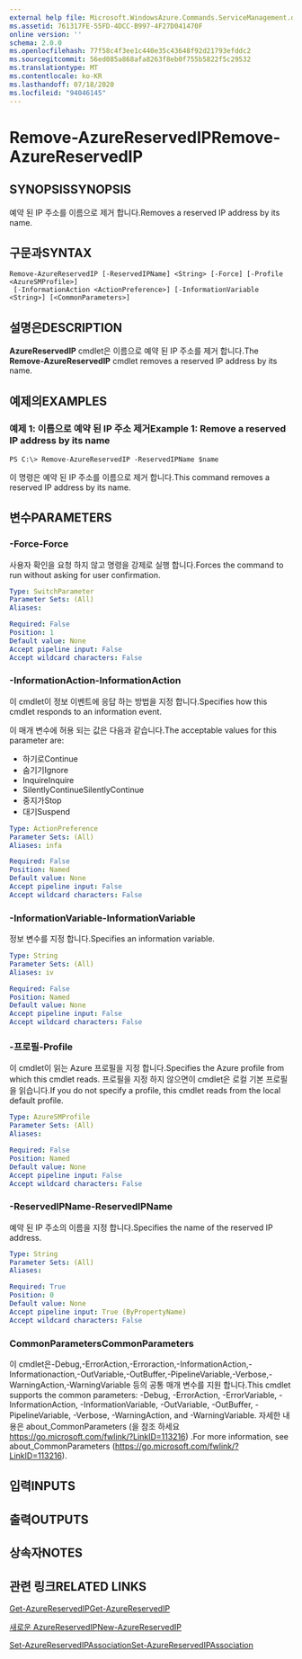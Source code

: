 ```yaml
---
external help file: Microsoft.WindowsAzure.Commands.ServiceManagement.dll-Help.xml
ms.assetid: 761317FE-55FD-4DCC-B997-4F27D041470F
online version: ''
schema: 2.0.0
ms.openlocfilehash: 77f58c4f3ee1c440e35c43648f92d21793efddc2
ms.sourcegitcommit: 56ed085a868afa8263f8eb0f755b5822f5c29532
ms.translationtype: MT
ms.contentlocale: ko-KR
ms.lasthandoff: 07/18/2020
ms.locfileid: "94046145"
---
```

# <span data-ttu-id="0f56d-101">Remove-AzureReservedIP</span><span class="sxs-lookup"><span data-stu-id="0f56d-101">Remove-AzureReservedIP</span></span>

## <span data-ttu-id="0f56d-102">SYNOPSIS</span><span class="sxs-lookup"><span data-stu-id="0f56d-102">SYNOPSIS</span></span>
<span data-ttu-id="0f56d-103">예약 된 IP 주소를 이름으로 제거 합니다.</span><span class="sxs-lookup"><span data-stu-id="0f56d-103">Removes a reserved IP address by its name.</span></span>

## <span data-ttu-id="0f56d-104">구문과</span><span class="sxs-lookup"><span data-stu-id="0f56d-104">SYNTAX</span></span>

```
Remove-AzureReservedIP [-ReservedIPName] <String> [-Force] [-Profile <AzureSMProfile>]
 [-InformationAction <ActionPreference>] [-InformationVariable <String>] [<CommonParameters>]
```

## <span data-ttu-id="0f56d-105">설명은</span><span class="sxs-lookup"><span data-stu-id="0f56d-105">DESCRIPTION</span></span>
<span data-ttu-id="0f56d-106">**AzureReservedIP** cmdlet은 이름으로 예약 된 IP 주소를 제거 합니다.</span><span class="sxs-lookup"><span data-stu-id="0f56d-106">The **Remove-AzureReservedIP** cmdlet removes a reserved IP address by its name.</span></span>

## <span data-ttu-id="0f56d-107">예제의</span><span class="sxs-lookup"><span data-stu-id="0f56d-107">EXAMPLES</span></span>

### <span data-ttu-id="0f56d-108">예제 1: 이름으로 예약 된 IP 주소 제거</span><span class="sxs-lookup"><span data-stu-id="0f56d-108">Example 1: Remove a reserved IP address by its name</span></span>
```
PS C:\> Remove-AzureReservedIP -ReservedIPName $name
```

<span data-ttu-id="0f56d-109">이 명령은 예약 된 IP 주소를 이름으로 제거 합니다.</span><span class="sxs-lookup"><span data-stu-id="0f56d-109">This command removes a reserved IP address by its name.</span></span>

## <span data-ttu-id="0f56d-110">변수</span><span class="sxs-lookup"><span data-stu-id="0f56d-110">PARAMETERS</span></span>

### <span data-ttu-id="0f56d-111">-Force</span><span class="sxs-lookup"><span data-stu-id="0f56d-111">-Force</span></span>
<span data-ttu-id="0f56d-112">사용자 확인을 요청 하지 않고 명령을 강제로 실행 합니다.</span><span class="sxs-lookup"><span data-stu-id="0f56d-112">Forces the command to run without asking for user confirmation.</span></span>

```yaml
Type: SwitchParameter
Parameter Sets: (All)
Aliases: 

Required: False
Position: 1
Default value: None
Accept pipeline input: False
Accept wildcard characters: False
```

### <span data-ttu-id="0f56d-113">-InformationAction</span><span class="sxs-lookup"><span data-stu-id="0f56d-113">-InformationAction</span></span>
<span data-ttu-id="0f56d-114">이 cmdlet이 정보 이벤트에 응답 하는 방법을 지정 합니다.</span><span class="sxs-lookup"><span data-stu-id="0f56d-114">Specifies how this cmdlet responds to an information event.</span></span>

<span data-ttu-id="0f56d-115">이 매개 변수에 허용 되는 값은 다음과 같습니다.</span><span class="sxs-lookup"><span data-stu-id="0f56d-115">The acceptable values for this parameter are:</span></span>

- <span data-ttu-id="0f56d-116">하기로</span><span class="sxs-lookup"><span data-stu-id="0f56d-116">Continue</span></span>
- <span data-ttu-id="0f56d-117">숨기기</span><span class="sxs-lookup"><span data-stu-id="0f56d-117">Ignore</span></span>
- <span data-ttu-id="0f56d-118">Inquire</span><span class="sxs-lookup"><span data-stu-id="0f56d-118">Inquire</span></span>
- <span data-ttu-id="0f56d-119">SilentlyContinue</span><span class="sxs-lookup"><span data-stu-id="0f56d-119">SilentlyContinue</span></span>
- <span data-ttu-id="0f56d-120">중지가</span><span class="sxs-lookup"><span data-stu-id="0f56d-120">Stop</span></span>
- <span data-ttu-id="0f56d-121">대기</span><span class="sxs-lookup"><span data-stu-id="0f56d-121">Suspend</span></span>

```yaml
Type: ActionPreference
Parameter Sets: (All)
Aliases: infa

Required: False
Position: Named
Default value: None
Accept pipeline input: False
Accept wildcard characters: False
```

### <span data-ttu-id="0f56d-122">-InformationVariable</span><span class="sxs-lookup"><span data-stu-id="0f56d-122">-InformationVariable</span></span>
<span data-ttu-id="0f56d-123">정보 변수를 지정 합니다.</span><span class="sxs-lookup"><span data-stu-id="0f56d-123">Specifies an information variable.</span></span>

```yaml
Type: String
Parameter Sets: (All)
Aliases: iv

Required: False
Position: Named
Default value: None
Accept pipeline input: False
Accept wildcard characters: False
```

### <span data-ttu-id="0f56d-124">-프로필</span><span class="sxs-lookup"><span data-stu-id="0f56d-124">-Profile</span></span>
<span data-ttu-id="0f56d-125">이 cmdlet이 읽는 Azure 프로필을 지정 합니다.</span><span class="sxs-lookup"><span data-stu-id="0f56d-125">Specifies the Azure profile from which this cmdlet reads.</span></span>
<span data-ttu-id="0f56d-126">프로필을 지정 하지 않으면이 cmdlet은 로컬 기본 프로필을 읽습니다.</span><span class="sxs-lookup"><span data-stu-id="0f56d-126">If you do not specify a profile, this cmdlet reads from the local default profile.</span></span>

```yaml
Type: AzureSMProfile
Parameter Sets: (All)
Aliases: 

Required: False
Position: Named
Default value: None
Accept pipeline input: False
Accept wildcard characters: False
```

### <span data-ttu-id="0f56d-127">-ReservedIPName</span><span class="sxs-lookup"><span data-stu-id="0f56d-127">-ReservedIPName</span></span>
<span data-ttu-id="0f56d-128">예약 된 IP 주소의 이름을 지정 합니다.</span><span class="sxs-lookup"><span data-stu-id="0f56d-128">Specifies the name of the reserved IP address.</span></span>

```yaml
Type: String
Parameter Sets: (All)
Aliases: 

Required: True
Position: 0
Default value: None
Accept pipeline input: True (ByPropertyName)
Accept wildcard characters: False
```

### <span data-ttu-id="0f56d-129">CommonParameters</span><span class="sxs-lookup"><span data-stu-id="0f56d-129">CommonParameters</span></span>
<span data-ttu-id="0f56d-130">이 cmdlet은-Debug,-ErrorAction,-Erroraction,-InformationAction,-Informationaction,-OutVariable,-OutBuffer,-PipelineVariable,-Verbose,-WarningAction,-WarningVariable 등의 공통 매개 변수를 지원 합니다.</span><span class="sxs-lookup"><span data-stu-id="0f56d-130">This cmdlet supports the common parameters: -Debug, -ErrorAction, -ErrorVariable, -InformationAction, -InformationVariable, -OutVariable, -OutBuffer, -PipelineVariable, -Verbose, -WarningAction, and -WarningVariable.</span></span> <span data-ttu-id="0f56d-131">자세한 내용은 about_CommonParameters (을 참조 하세요 https://go.microsoft.com/fwlink/?LinkID=113216) .</span><span class="sxs-lookup"><span data-stu-id="0f56d-131">For more information, see about_CommonParameters (https://go.microsoft.com/fwlink/?LinkID=113216).</span></span>

## <span data-ttu-id="0f56d-132">입력</span><span class="sxs-lookup"><span data-stu-id="0f56d-132">INPUTS</span></span>

## <span data-ttu-id="0f56d-133">출력</span><span class="sxs-lookup"><span data-stu-id="0f56d-133">OUTPUTS</span></span>

## <span data-ttu-id="0f56d-134">상속자</span><span class="sxs-lookup"><span data-stu-id="0f56d-134">NOTES</span></span>

## <span data-ttu-id="0f56d-135">관련 링크</span><span class="sxs-lookup"><span data-stu-id="0f56d-135">RELATED LINKS</span></span>

[<span data-ttu-id="0f56d-136">Get-AzureReservedIP</span><span class="sxs-lookup"><span data-stu-id="0f56d-136">Get-AzureReservedIP</span></span>](./Get-AzureReservedIP.md)

[<span data-ttu-id="0f56d-137">새로운 AzureReservedIP</span><span class="sxs-lookup"><span data-stu-id="0f56d-137">New-AzureReservedIP</span></span>](./New-AzureReservedIP.md)

[<span data-ttu-id="0f56d-138">Set-AzureReservedIPAssociation</span><span class="sxs-lookup"><span data-stu-id="0f56d-138">Set-AzureReservedIPAssociation</span></span>](./Set-AzureReservedIPAssociation.md)


